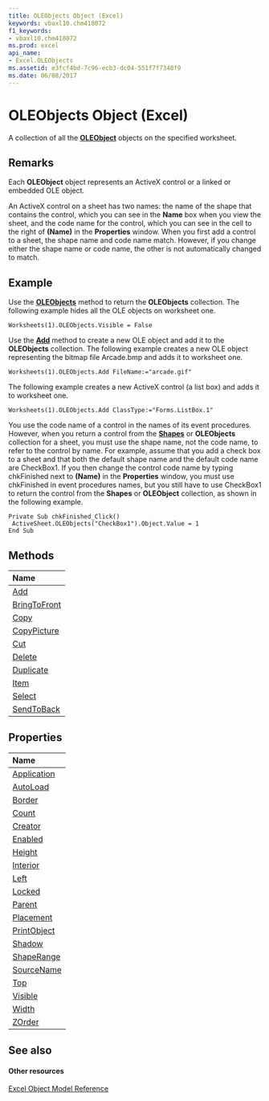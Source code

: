 ```yaml
---
title: OLEObjects Object (Excel)
keywords: vbaxl10.chm418072
f1_keywords:
- vbaxl10.chm418072
ms.prod: excel
api_name:
- Excel.OLEObjects
ms.assetid: e3fcf4bd-7c96-ecb3-dc04-551f7f7348f9
ms.date: 06/08/2017
---
```



# OLEObjects Object (Excel)

A collection of all the  **[OLEObject](Excel.OLEObject.md)** objects on the specified worksheet.


## Remarks

 Each **OLEObject** object represents an ActiveX control or a linked or embedded OLE object.

An ActiveX control on a sheet has two names: the name of the shape that contains the control, which you can see in the  **Name** box when you view the sheet, and the code name for the control, which you can see in the cell to the right of **(Name)** in the **Properties** window. When you first add a control to a sheet, the shape name and code name match. However, if you change either the shape name or code name, the other is not automatically changed to match.


## Example

Use the  **[OLEObjects](Excel.Worksheet.OLEObjects.md)** method to return the **OLEObjects** collection. The following example hides all the OLE objects on worksheet one.


```
Worksheets(1).OLEObjects.Visible = False
```

Use the  **[Add](Excel.OLEObjects.Add.md)** method to create a new OLE object and add it to the **OLEObjects** collection. The following example creates a new OLE object representing the bitmap file Arcade.bmp and adds it to worksheet one.




```
Worksheets(1).OLEObjects.Add FileName:="arcade.gif"
```

The following example creates a new ActiveX control (a list box) and adds it to worksheet one.




```
Worksheets(1).OLEObjects.Add ClassType:="Forms.ListBox.1"
```

You use the code name of a control in the names of its event procedures. However, when you return a control from the  **[Shapes](Excel.Shapes.md)** or **OLEObjects** collection for a sheet, you must use the shape name, not the code name, to refer to the control by name. For example, assume that you add a check box to a sheet and that both the default shape name and the default code name are CheckBox1. If you then change the control code name by typing chkFinished next to **(Name)** in the **Properties** window, you must use chkFinished in event procedures names, but you still have to use CheckBox1 to return the control from the **Shapes** or **OLEObject** collection, as shown in the following example.




```
Private Sub chkFinished_Click() 
 ActiveSheet.OLEObjects("CheckBox1").Object.Value = 1 
End Sub
```


## Methods



|**Name**|
|:-----|
|[Add](Excel.OLEObjects.Add.md)|
|[BringToFront](Excel.OLEObjects.BringToFront.md)|
|[Copy](Excel.OLEObjects.Copy.md)|
|[CopyPicture](Excel.OLEObjects.CopyPicture.md)|
|[Cut](Excel.OLEObjects.Cut.md)|
|[Delete](Excel.OLEObjects.Delete.md)|
|[Duplicate](Excel.OLEObjects.Duplicate.md)|
|[Item](Excel.OLEObjects.Item.md)|
|[Select](Excel.OLEObjects.Select.md)|
|[SendToBack](Excel.OLEObjects.SendToBack.md)|

## Properties



|**Name**|
|:-----|
|[Application](Excel.OLEObjects.Application.md)|
|[AutoLoad](Excel.OLEObjects.AutoLoad.md)|
|[Border](Excel.OLEObjects.Border.md)|
|[Count](Excel.OLEObjects.Count.md)|
|[Creator](Excel.OLEObjects.Creator.md)|
|[Enabled](Excel.OLEObjects.Enabled.md)|
|[Height](Excel.OLEObjects.Height.md)|
|[Interior](Excel.OLEObjects.Interior.md)|
|[Left](Excel.OLEObjects.Left.md)|
|[Locked](Excel.OLEObjects.Locked.md)|
|[Parent](Excel.OLEObjects.Parent.md)|
|[Placement](Excel.OLEObjects.Placement.md)|
|[PrintObject](Excel.OLEObjects.PrintObject.md)|
|[Shadow](Excel.OLEObjects.Shadow.md)|
|[ShapeRange](Excel.OLEObjects.ShapeRange.md)|
|[SourceName](Excel.OLEObjects.SourceName.md)|
|[Top](Excel.OLEObjects.Top.md)|
|[Visible](Excel.OLEObjects.Visible.md)|
|[Width](Excel.OLEObjects.Width.md)|
|[ZOrder](oleobjects-zorder-property-excel.md)|

## See also


#### Other resources


[Excel Object Model Reference](http://msdn.microsoft.com/library/11ea8598-8a20-92d5-f98b-0da04263bf2c%28Office.15%29.aspx)
